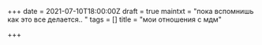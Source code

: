 +++
date = 2021-07-10T18:00:00Z
draft = true
maintxt = "пока вспомнишь как это все делается.. "
tags = []
title = "мои отношения с мдм"

+++
